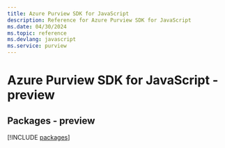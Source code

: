 ```yaml
---
title: Azure Purview SDK for JavaScript
description: Reference for Azure Purview SDK for JavaScript
ms.date: 04/30/2024
ms.topic: reference
ms.devlang: javascript
ms.service: purview
---
```

# Azure Purview SDK for JavaScript - preview
## Packages - preview
[!INCLUDE [packages](purview-index.md)]